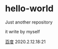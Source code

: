 # hello-world
Just another repository

it write by myself

<a href="www.baidu.com">百度</a> 
2020.2.12.18:21